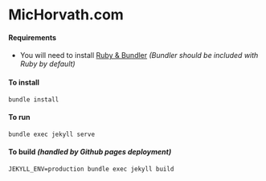 
# MicHorvath.com

#### Requirements
- You will need to install [Ruby & Bundler](https://www.ruby-lang.org/en/documentation/installation/) *(Bundler should be included with Ruby by default)*

#### To install
```
bundle install
```

#### To run
```
bundle exec jekyll serve
```

#### To build *(handled by Github pages deployment)*
```
JEKYLL_ENV=production bundle exec jekyll build
```
